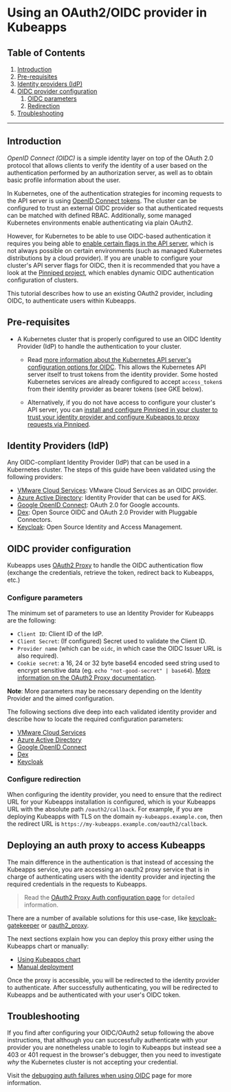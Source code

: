 # Using an OAuth2/OIDC provider in Kubeapps

## Table of Contents

1. [Introduction](#introduction)
2. [Pre-requisites](#pre-requisites)
3. [Identity providers (IdP)](#identity-providers-idp)
4. [OIDC provider configuration](#oidc-provider-configuration)
   1. [OIDC parameters](#configure-parameters)
   2. [Redirection](#configure-redirection)
5. [Troubleshooting](#troubleshooting)

---

## Introduction

_OpenID Connect (OIDC)_ is a simple identity layer on top of the OAuth 2.0 protocol that allows clients to verify the identity of a user based on the authentication performed by an authorization server, as well as to obtain basic profile information about the user.

In Kubernetes, one of the authentication strategies for incoming requests to the API server is using [OpenID Connect tokens](https://kubernetes.io/docs/reference/access-authn-authz/authentication/#openid-connect-tokens). The cluster can be configured to trust an external OIDC provider so that authenticated requests can be matched with defined RBAC. Additionally, some managed Kubernetes environments enable authenticating via plain OAuth2.

However, for Kubernetes to be able to use OIDC-based authentication it requires you being able to [enable certain flags in the API server](https://kubernetes.io/docs/reference/access-authn-authz/authentication/#configuring-the-api-server), which is not always possible on certain environments (such as managed Kubernetes distributions by a cloud provider). If you are unable to configure your cluster's API server flags for OIDC, then it is recommended that you have a look at the [Pinniped project](https://pinniped.dev/), which enables dynamic OIDC authentication configuration of clusters.

This tutorial describes how to use an existing OAuth2 provider, including OIDC, to authenticate users within Kubeapps.

## Pre-requisites

- A Kubernetes cluster that is properly configured to use an OIDC Identity Provider (IdP) to handle the authentication to your cluster.

  - Read [more information about the Kubernetes API server's configuration options for OIDC](https://kubernetes.io/docs/reference/access-authn-authz/authentication/#openid-connect-tokens). This allows the Kubernetes API server itself to trust tokens from the identity provider. Some hosted Kubernetes services are already configured to accept `access_token`s from their identity provider as bearer tokens (see GKE below).

  - Alternatively, if you do not have access to configure your cluster's API server, you can [install and configure Pinniped in your cluster to trust your identity provider and configure Kubeapps to proxy requests via Pinniped](../howto/OIDC/using-an-OIDC-provider-with-pinniped.md).

## Identity Providers (IdP)

Any OIDC-compliant Identity Provider (IdP) that can be used in a Kubernetes cluster. The steps of this guide have been validated using the following providers:

- [VMware Cloud Services](https://console.cloud.vmware.com): VMware Cloud Services as an OIDC provider.
- [Azure Active Directory](https://docs.microsoft.com/en-us/azure/active-directory/fundamentals/active-directory-whatis): Identity Provider that can be used for AKS.
- [Google OpenID Connect](https://developers.google.com/identity/protocols/OpenIDConnect): OAuth 2.0 for Google accounts.
- [Dex](https://github.com/dexidp/dex): Open Source OIDC and OAuth 2.0 Provider with Pluggable Connectors.
- [Keycloak](https://www.keycloak.org/): Open Source Identity and Access Management.

## OIDC provider configuration

Kubeapps uses [OAuth2 Proxy](https://github.com/oauth2-proxy/oauth2-proxy) to handle the OIDC authentication flow (exchange the credentials, retrieve the token, redirect back to Kubeapps, etc.)

### Configure parameters

The minimum set of parameters to use an Identity Provider for Kubeapps are the following:

- `Client ID`: Client ID of the IdP.
- `Client Secret`: (If configured) Secret used to validate the Client ID.
- `Provider name` (which can be `oidc`, in which case the OIDC Issuer URL is also required).
- `Cookie secret`: a 16, 24 or 32 byte base64 encoded seed string used to encrypt sensitive data (eg. `echo "not-good-secret" | base64`). [More information on the OAuth2 Proxy documentation](https://oauth2-proxy.github.io/oauth2-proxy/docs/configuration/overview/#generating-a-cookie-secret).

**Note**: More parameters may be necessary depending on the Identity Provider and the aimed configuration.

The following sections dive deep into each validated identity provider and describe how to locate the required configuration parameters:

- [VMware Cloud Services](../howto/OIDC/OAuth2OIDC-VMware-cloud-services.md)
- [Azure Active Directory](../howto/OIDC/OAuth2OIDC-azure-active-directory.md)
- [Google OpenID Connect](../howto/OIDC/OAuth2OIDC-google-openid-connect.md)
- [Dex](../howto/OIDC/OAuth2OIDC-dex.md)
- [Keycloak](../howto/OIDC/OAuth2OIDC-keycloak.md)

### Configure redirection

When configuring the identity provider, you need to ensure that the redirect URL for your Kubeapps installation is configured, which is your Kubeapps URL with the absolute path `/oauth2/callback`. For example, if you are deploying Kubeapps with TLS on the domain `my-kubeapps.example.com`, then the redirect URL is `https://my-kubeapps.example.com/oauth2/callback`.

## Deploying an auth proxy to access Kubeapps

The main difference in the authentication is that instead of accessing the Kubeapps service, you are accessing an oauth2 proxy service that is in charge of authenticating users with the identity provider and injecting the required credentials in the requests to Kubeapps.

> Read the [OAuth2 Proxy Auth configuration page](https://oauth2-proxy.github.io/oauth2-proxy/docs/configuration/overview) for detailed information.

There are a number of available solutions for this use-case, like [keycloak-gatekeeper](https://github.com/keycloak/keycloak-gatekeeper) or [oauth2_proxy](https://github.com/oauth2-proxy/oauth2-proxy).

The next sections explain how you can deploy this proxy either using the Kubeapps chart or manually:

- [Using Kubeapps chart](../howto/OIDC/OAuth2OIDC-oauth2-proxy.md#using-the-chart)
- [Manual deployment](../howto/OIDC/OAuth2OIDC-oauth2-proxy.md#manual-deployment)

Once the proxy is accessible, you will be redirected to the identity provider to authenticate. After successfully authenticating, you will be redirected to Kubeapps and be authenticated with your user's OIDC token.

## Troubleshooting

If you find after configuring your OIDC/OAuth2 setup following the above instructions, that although you can successfully authenticate with your provider you are nonetheless unable to login to Kubeapps but instead see a 403 or 401 request in the browser's debugger, then you need to investigate _why_ the Kubernetes cluster is not accepting your credential.

Visit the [debugging auth failures when using OIDC](../howto/OIDC/OAuth2OIDC-debugging.md) page for more information.
